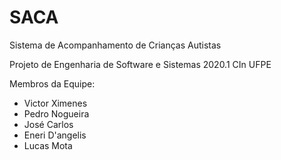 # SACA
Sistema de Acompanhamento de Crianças Autistas

Projeto de Engenharia de Software e Sistemas 2020.1 CIn UFPE

Membros da Equipe:
- Victor Ximenes 
- Pedro Nogueira
- José Carlos
- Eneri D'angelis
- Lucas Mota
